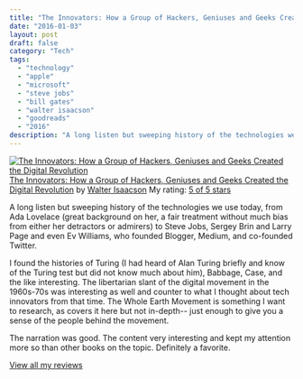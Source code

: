 ```yaml
---
title: "The Innovators: How a Group of Hackers, Geniuses and Geeks Created the Digital Revolution "
date: "2016-01-03"
layout: post
draft: false
category: "Tech"
tags:
  - "technology"
  - "apple"
  - "microsoft"
  - "steve jobs"
  - "bill gates"
  - "walter isaacson"
  - "goodreads"
  - "2016"
description: "A long listen but sweeping history of the technologies we use today"
---
```


[![The Innovators: How a Group of  Hackers, Geniuses and Geeks Created the Digital Revolution](https://images.gr-assets.com/books/1410191571m/21856367.jpg)](https://www.goodreads.com/book/show/21856367-the-innovators)[The Innovators: How a Group of Hackers, Geniuses and Geeks Created the Digital Revolution](https://www.goodreads.com/book/show/21856367-the-innovators) by [Walter Isaacson](https://www.goodreads.com/author/show/7111.Walter_Isaacson)
My rating: [5 of 5 stars](https://www.goodreads.com/review/show/1493668229)

A long listen but sweeping history of the technologies we use today, from Ada Lovelace (great background on her, a fair treatment without much bias from either her detractors or admirers) to Steve Jobs, Sergey Brin and Larry Page and even Ev Williams, who founded Blogger, Medium, and co-founded Twitter.

I found the histories of Turing (I had heard of Alan Turing briefly and know of the Turing test but did not know much about him), Babbage, Case, and the like interesting. The libertarian slant of the digital movement in the 1960s-70s was interesting as well and counter to what I thought about tech innovators from that time. The Whole Earth Movement is something I want to research, as covers it here but not in-depth-- just enough to give you a sense of the people behind the movement.

The narration was good. The content very interesting and kept my attention more so than other books on the topic. Definitely a favorite.

[View all my reviews](https://www.goodreads.com/review/list/1940314-tiffany)